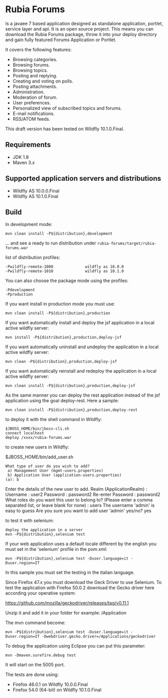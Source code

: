 Rubia Forums
=============
Is a javaee 7 based application designed as standalone application, portlet, service layer and api.
It is an open source project. This means you can download the Rubia Forums package, throw it into your deploy directory and gain fully featured Forums Application or Portlet.

It covers the following features:

- Browsing categories.
- Browsing forums.
- Browsing topics.
- Posting and replying.
- Creating and voting on polls.
- Posting attachments.
- Administration.
- Moderation of forum.
- User preferences.
- Personalized view of subscribed topics and forums.
- E-mail notifications.
- RSS/ATOM feeds.

This draft version has been tested on Wildfly 10.1.0.Final.

Requirements
------------

- JDK 1.8
- Maven 3.x

Supported application servers and distributions
------------

- Wildfly AS 10.0.0.Final
- Wildfly AS 10.1.0.Final


Build
-----

In development mode:

    mvn clean install -P${distribution},development

... and see a ready to run distribution under `rubia-forums/target/rubia-forums.war`

list of distribution profiles:

    -Pwildfly-remote-1000              wildfly as 10.0.0
    -Pwildfly-remote-1010              wildfly as 10.1.0

You can also choose the package mode using the profiles:

    -Pdevelopment
    -Pproduction
    
If you want install in production mode you must use:

    mvn clean install -P${distribution},production
    
If you want automatically install and deploy the jsf application in a local active wildfly server:

    mvn install -P${distribution},production,deploy-jsf
    
If you want automatically uninstall and undeploy the application in a local active wildfly server:

    mvn clean -P${distribution},production,deploy-jsf
    
If you want automatically reinstall and redeploy the application in a local active wildfly server:

    mvn clean install -P${distribution},production,deploy-jsf
    
As the same manner you can deploy the rest application instead of the jsf application using the goal deploy-rest. Here a sample:

    mvn clean install -P${distribution},production,deploy-rest

to deploy it with the shell command in Wildfly:

    $JBOSS_HOME/bin/jboss-cli.sh
    connect localhost
    deploy /xxxx/rubia-forums.war
   
 to create new users in Wildfly:

$JBOSS_HOME/bin/add_user.sh

    What type of user do you wish to add? 
     a) Management User (mgmt-users.properties) 
     b) Application User (application-users.properties)
    (a): b

Enter the details of the new user to add.
Realm (ApplicationRealm) : 
Username : user2
Password : password2
Re-enter Password : password2
What roles do you want this user to belong to? (Please enter a comma separated list, or leave blank for none) : users
The username 'admin' is easy to guess
Are you sure you want to add user 'admin' yes/no? yes


to test it with selenium:

    deploy the application in a server
    mvn -P${distribution},selenium test

If your web application uses a default locale different by the english you must set in the 'selenium' profile in the pom.xml:

	mvn -P${distribution},selenium test -Duser.language=it -Duser.region=IT
		
In this sample you must set the testing in the italian language.

Since Firefox 47.x you must download the Geck Driver to use Selenium. To test the application with Firefox 50.0.2 download the Gecko driver here according your operative system:

https://github.com/mozilla/geckodriver/releases/tag/v0.11.1

Unzip it and add it in your folder for example: /Application

The mvn command become:

    mvn -P${distribution},selenium test -Duser.language=it -Duser.region=IT -Dwebdriver.gecko.driver=/Applications/geckodriver

To debug the application using Eclipse you can put this parameter:

    mvn -Dmaven.surefire.debug test

It will start on the 5005 port.

The tests are done using:

- Firefox 46.0.1 on Wildfly 10.0.0.Final
- Firefox 54.0 (64-bit) on Wildfly 10.1.0.Final
